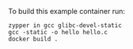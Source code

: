 To build this example container run:

    zypper in gcc glibc-devel-static
    gcc -static -o hello hello.c
    docker build .
